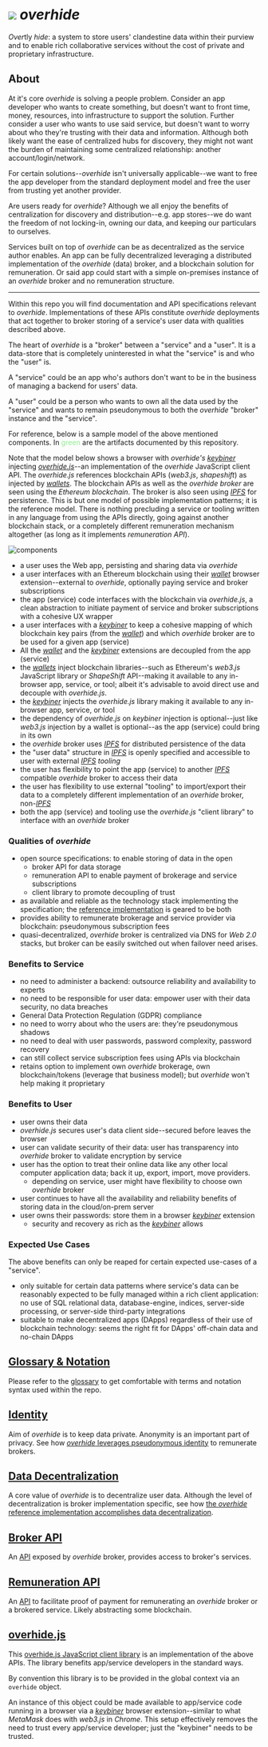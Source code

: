 # ![](docs/images/logo-sm.png) *overhide*  

*Over*tly *hide*: a system to store users' clandestine data within their purview and to enable rich collaborative services without the cost of private and proprietary infrastructure.

## About

At it's core *overhide* is solving a people problem.  Consider an app developer who wants to create something, but doesn't want to front time, money, resources, into infrastructure to support the solution.  Further consider a user who wants to use said service, but doesn't want to worry about who they're trusting with their data and information.  Although both likely want the ease of centralized hubs for discovery, they might not want the burden of maintaining some centralized relationship: another account/login/network.

For certain solutions--*overhide* isn't universally applicable--we want to free the app developer from the standard deployment model and free the user from trusting yet another provider.

Are users ready for *overhide*?  Although we all enjoy the benefits of centralization for discovery and distribution--e.g. app stores--we do want the freedom of not locking-in, owning our data, and keeping our particulars to ourselves.  

Services built on top of *overhide* can be as decentralized as the service author enables.  An app can be fully decentralized leveraging a distributed implementation of the *overhide* (data) broker, and a blockchain solution for remuneration.  Or said app could start with a simple on-premises instance of an *overhide* broker and no remuneration structure.

---

Within this repo you will find documentation and API specifications relevant to *overhide*.  Implementations of these APIs constitute *overhide* deployments that act together to broker storing of a service's user data with qualities described above.

The heart of *overhide* is a "broker" between a "service" and a "user".  It is a data-store that is completely uninterested in what the "service" is and who the "user" is.

A "service" could be an app who's authors don't want to be in the business of managing a backend for users' data.

A "user" could be a person who wants to own all the data used by the "service" and wants to remain pseudonymous to both the *overhide* "broker" instance and the "service".

For reference, below is a sample model of the above mentioned components.  In <span style="color:lightgreen">green</span> are the artifacts documented by this repository.

Note that the model below shows a browser with *overhide's* [*keybiner*](docs/glossary.md#keybiner--keyrings) injecting [*overhide.js*](docs/overhide.js.md)--an implementation of the *overhide* JavaScript client API.  The *overhide.js* references blockchain APIs (*web3.js*, *shapeshift*) as injected by [*wallets*](docs/glossary.md#wallet).  The blockchain APIs as well as the *overhide broker* are seen using the *Ethereum blockchain*.  The broker is also seen using [*IPFS*](https://ipfs.io/) for persistence.  This is but one model of possible implementation patterns; it is the reference model.  There is nothing precluding a service or tooling written in any language from using the APIs directly, going against another blockchain stack, or a completely different remuneration mechanism altogether (as long as it implements *remuneration API*).

![components](docs/images/provided.png)

* a user uses the Web app, persisting and sharing data via *overhide*
* a user interfaces with an Ethereum blockchain using their [*wallet*](docs/glossary.md#wallet) browser extension--external to *overhide*, optionally paying service and broker subscriptions
* the app (service) code interfaces with the blockchain via *overhide.js*, a clean abstraction to initiate payment of service and broker subscriptions with a cohesive UX wrapper
* a user interfaces with a [*keybiner*](docs/glossary.md#keybiner--keyrings) to keep a cohesive mapping of which blockchain key pairs (from the [*wallet*](docs/glossary.md#wallet)) and which *overhide* broker are to be used for a given app (service)
* All the [*wallet*](docs/glossary.md#wallet) and the [*keybiner*](docs/glossary.md#keybiner--keyrings) extensions are decoupled from the app (service)
* the [*wallets*](docs/glossary.md#wallet) inject blockchain libraries--such as Ethereum's *web3.js* JavaScript library or *ShapeShift* API--making it available to any in-browser app, service, or tool; albeit it's advisable to avoid direct use and decouple with *overhide.js*.
* the [*keybiner*](docs/glossary.md#keybiner--keyrings) injects the *overhide.js* library making it available to any in-browser app, service, or tool
* the dependency of *overhide.js* on *keybiner* injection is optional--just like *web3.js* injection by a wallet is optional--as the app (service) could bring in its own
* the *overhide* broker uses [*IPFS*](https://ipfs.io/) for distributed persistence of the data
* the "user data" structure in [*IPFS*](https://ipfs.io/) is openly specified and accessible to user with external [*IPFS*](https://ipfs.io/) *tooling*
* the user has flexibility to point the app (service) to another [*IPFS*](https://ipfs.io/) compatible *overhide* broker to access their data
* the user has flexibility to use external "tooling" to import/export their data to a completely different implementation of an *overhide* broker, non-[*IPFS*](https://ipfs.io/)
* both the app (service) and tooling use the *overhide.js* "client library" to interface with an *overhide* broker

### Qualities of *overhide*

* open source specifications: to enable storing of data in the open
   * broker API for data storage
   * remuneration API to enable payment of brokerage and service subscriptions
   * client library to promote decoupling of trust
* as available and reliable as the technology stack implementing the specification; the [reference implementation](https://github.com/JakubNer/overhide-broker) is geared to be both
* provides ability to remunerate brokerage and service provider via blockchain: pseudonymous subscription fees
* quasi-decentralized, *overhide* broker is centralized via DNS for *Web 2.0* stacks, but broker can be easily switched out when failover need arises. 

### Benefits to Service

* no need to administer a backend: outsource reliability and availability to experts
* no need to be responsible for user data: empower user with their data security, no data breaches
* General Data Protection Regulation (GDPR) compliance
* no need to worry about who the users are: they're pseudonymous shadows
* no need to deal with user passwords, password complexity, password recovery
* can still collect service subscription fees using APIs via blockchain
* retains option to implement own *overhide* brokerage, own blockchain/tokens (leverage that business model); but *overhide* won't help making it proprietary

### Benefits to User

* user owns their data
* *overhide.js* secures user's data client side--secured before leaves the browser
* user can validate security of their data: user has transparency into *overhide* broker to validate encryption by service
* user has the option to treat their online data like any other local computer application data; back it up, export, import, move providers.  
   * depending on service, user might have flexibility to choose own *overhide* broker
* user continues to have all the availability and reliability benefits of storing data in the cloud/on-prem server
* user owns their passwords: store them in a browser [*keybiner*](docs/glossary.md#keybiner--keyrings) extension
   * security and recovery as rich as the [*keybiner*](docs/glossary.md#keybiner--keyrings) allows

### Expected Use Cases

The above benefits can only be reaped for certain expected use-cases of a "service".

* only suitable for certain data patterns where service's data can be reasonably expected to be fully managed within a rich client application: no use of SQL relational data, database-engine, indices, server-side processing, or server-side third-party integrations
* suitable to make decentralized apps (DApps) regardless of their use of blockchain technology: seems the right fit for DApps' off-chain data and no-chain DApps

## [Glossary & Notation](docs/glossary.md)

Please refer to the [glossary](docs/glossary.md) to get comfortable with terms and notation syntax used within the repo.

## [Identity](docs/identity.md)

Aim of *overhide* is to keep data private.  Anonymity is an important part of privacy.  See how [*overhide* leverages pseudonymous identity](docs/identity.md) to remunerate brokers.

## [Data Decentralization](docs/decentralization.md)

A core value of *overhide* is to decentralize user data.  Although the level of decentralization is broker implementation specific, see how [the *overhide* reference implementation accomplishes data decentralization](docs/decentralization.md).

## [Broker API](docs/broker.html)

An [API](docs/broker.html) exposed by *overhide* broker, provides access to broker's services.

## [Remuneration API](docs/remuneration.html)

An [API](docs/remuneration.html) to facilitate proof of payment for remunerating an *overhide* broker or a brokered service.  Likely abstracting some blockchain.

## [overhide.js](docs/overhide.js.md)

This [overhide.js JavaScript client library](docs/overhide.js.md) is an implementation of the above APIs.  The library benefits app/service developers in the standard ways.

By convention this library is to be provided in the global context via an `overhide` object.

An instance of this object could be made available to app/service code running in a browser via a [*keybiner*](docs/glossary.md#keybiner--keyrings) browser extension--similar to what *MetaMask* does with *web3.js* in *Chrome*.  This setup effectively removes the need to trust every app/service developer; just the "keybiner" needs to be trusted.
